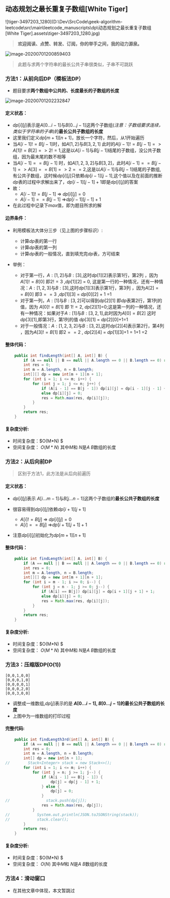 ## 动态规划之最长重复子数组[White Tiger]

![tiger-3497203_1280](D:\Dev\SrcCode\geek-algorithm-leetcode\src\main\leetcode_manuscripts\dp\动态规划之最长重复子数组[White Tiger].assets\tiger-3497203_1280.jpg)

> **欢迎阅读、点赞、转发、订阅，你的举手之间，我的动力源泉。**



![image-20200701200859403](D:\Dev\SrcCode\geek-algorithm-leetcode\src\main\leetcode_manuscripts\dp\动态规划之最长重复子数组.assets\image-20200701200859403.png)

> 此题与求两个字符串的最长公共子串很类似，子串不可跳跃

### 方法1：从前向后DP（模板法DP）

- 题目要求**两个数组中公共的、长度最长的子数组的长度**



![image-20200701202232847](D:\Dev\SrcCode\geek-algorithm-leetcode\src\main\leetcode_manuscripts\dp\动态规划之最长重复子数组.assets\image-20200701202232847.png)

#### 定义状态：

- $dp[i][j]$表示是$A[0...i-1]$与$B[0...j-1]$这两个子数组(*注意：子数组要求连续，类似于字符串的子串*)的**最长公共子数组的长度**
- 这里我们定义$dp[m+1][n+1]$，放长一个字符，然后，从$1$开始遍历
- 当$A[i-1]!=B[j-1]$时，如$A[1,2]$与$B[3,2,1]$ 此时的$A[i-1]!=B[j-1]=>A[1]!=B[2]=>2!=1$,这是以$A[i-1]$与$B[j-1]$结尾的子数组，没公共子数组，因为最末尾的数不相等
- 当$A[i-1]==B[j-1]$ 时，如$A[1,2,3,2]$与$B[3,2]$，此时$A[i-1]==B[j-1]=>A[3]==B[1]=>2==2$,这是以$A[i-1]$与$B[j-1]$结尾的子数组,有公共子数组，这时候$dp[i][j]$只依赖$dp[i-1][j-1]$,这个值以及在前面的推断$dp$表的过程中求解出来了，$dp[i-1][j-1]+1$即是$dp[i][j]$的答案
- 故：
  - $A[i-1]!=B[j-1]$  => $dp[i][j]=0$
  - $A[i-1]==B[j-1]$  =>$dp[i-1][j-1]+1$
- 在此过程中记录下$max$值，即为题目所求的解

#### 边界条件：

- 利用模板法大体分三步（见上图的步骤标识）:
  - 计算$dp$表的第一行
  - 计算$dp$表的第一列
  - 计算$dp$表的一般情况，直到填充完$dp$表，方可结束

- 举例：
  - 对于第一行，$A:[1,2]$与$B:[3]$,这时$dp[1][2]$表示第$1$行，第$2$列 ，因为$A[1]!=B[0]$ 即$2!=3$ ,$dp[1][2]$ = $0$,  这是第一行的一种情况，还有一种情况：$A:[1,2,3]$与$B:[3]$,这时$dp[1][3]$表示第$1$行，第$3$列 ，因为$A[2]==B[0]$ 即$3==3$ ,$dp[1][3]$ = $dp[0][2]$ + $1$ =$1$
  - 对于第一列，$A:[1]$与$B:[3,2]$可以得到$dp[2][1]$ 即$dp$表第$2$行，第$1$列的值，因为 $A[0]!=B[1]$ 即 $1!=2$, $dp[2][1]$=$0$;这是第一列的一种情况，还有一种情况：如果对于$A:[1]$与$B:[3,2,1]$,此时因为$A[0]=B[2]$ 这时$dp[3][1]$,即第$3$行，第$1$列的值 $dp[3][1]$ = $dp[2][0]$+$1$=$1$
  - 对于一般情况：$A:[1,2,3,2]$与$B:[3,2]$,这时$dp[2][4]$表示第$2$行，第$4$列 ，因为$A[3]!=B[1]$ 即$2==2$  , $dp[2][4]$ = $dp[1][3]$+$1$ = $1$+$1$ =$2$

#### 整体代码：

```java
    public int findLength(int[] A, int[] B) {
        if (A == null || B == null || A.length == 0 || B.length == 0) return 0;
        int res = 0;
        int m = A.length, n = B.length;
        int[][] dp = new int[m + 1][n + 1];
        for (int i = 1; i <= m; i++) {
            for (int j = 1; j <= n; j++) {
                if (A[i - 1] == B[j - 1]) dp[i][j] = dp[i - 1][j - 1] + 1;
                else dp[i][j] = 0;
                res = Math.max(res, dp[i][j]);
            }
        }
        return res;
    }
```

#### **复杂度分析**:

- 时间复杂度：$O(M*N) $ 
- 空间复杂度： $O(M*N)$  其中$M$和 $N$是$A$ $B$数组的长度

### 方法2：从后向前DP

> 区别于方法1，此方法是从后向前遍历

#### 定义状态：

- $dp[i][j]$表示 $A[i...m-1]$与$B[j...n-1]$这两个子数组的**最长公共子数组的长度**
- 很容易得到$dp[i][j]$依赖$dp[i+1][j+1]$
  - $A[i]!=B[j]$  => $dp[i][j]=0$
  - $A[i]==B[j]$  =>$dp[i+1][j+1]+1$

- 注意$dp[i][j]$初始化为$dp[m+1][n+1]$

#### 整体代码：

```java
    public int findLength(int[] A, int[] B) {
        if (A == null || B == null || A.length == 0 || B.length == 0) return 0;
        int res = 0;
        int m = A.length, n = B.length;
        int[][] dp = new int[m + 1][n + 1];
        for (int i = m - 1; i >= 0; i--) {
            for (int j = n - 1; j >= 0; j--) {
                if (A[i] == B[j]) dp[i][j] = dp[i + 1][j + 1] + 1;
                else dp[i][j] = 0;
                res = Math.max(res, dp[i][j]);
            }
        }
        return res;
    }
```

#### **复杂度分析**:

- 时间复杂度：$O(M*N) $ 
- 空间复杂度： $O(M*N)$  其中$M$和 $N$是$A$ $B$数组的长度

### 方法3：压缩版DP(O(1))

```
[0,0,1,0,0]
[0,0,0,1,0]
[0,0,0,0,1]
[0,0,0,2,0]
[0,0,3,0,0]
```

- 调整成一维数组,$dp[j]$表示的是  **$A[0...i-1]$, $B[0...j-1]$的最长公共子数组的长度**
- 上图中为一维数组的打印过程

#### 完整代码:

```java
    public int findLength3rd(int[] A, int[] B) {
        if (A == null || B == null || A.length == 0 || B.length == 0) return 0;
        int res = 0;
        int m = A.length, n = B.length;
        int[] dp = new int[n + 1];
//        Stack<Integer> stack = new Stack<>();
        for (int i = 1; i <= m; i++) {
            for (int j = n; j >= 1; j--) {
                if (A[i - 1] == B[j - 1]) {
                    dp[j] = dp[j - 1] + 1;
                } else {
                    dp[j] = 0;
                }
//                stack.push(dp[j]);
                res = Math.max(res, dp[j]);
            }
//            System.out.println(JSON.toJSONString(stack));
//            stack.clear();
        }
        return res;
    }
```

#### **复杂度分析**:

- 时间复杂度：$O(M*N) $ 
- 空间复杂度： $O(N)$  其中$M$和 $N$是$A$ $B$数组的长度

### 方法4：滑动窗口

- 在其他文章中体现，本文暂跳过






